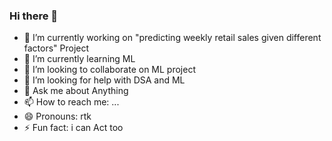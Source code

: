 ### Hi there 👋


- 🔭 I’m currently working on "predicting weekly retail sales given different factors" Project
- 🌱 I’m currently learning ML
- 👯 I’m looking to collaborate on ML project
- 🤔 I’m looking for help with DSA and ML
- 💬 Ask me about Anything
- 📫 How to reach me: ...
- 😄 Pronouns: rtk
- ⚡ Fun fact: i can Act too

